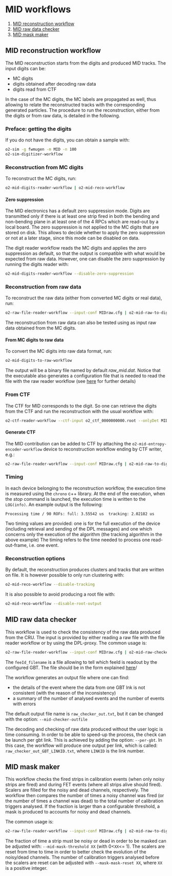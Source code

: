 <!-- doxy
\page refMUONMIDWorkflow MID Workflow
/doxy -->

# MID workflows

1. [MID reconstruction workflow](#MID-reconstruction-workflow)
2. [MID raw data checker](#MID-raw-data-checker)
3. [MID mask maker](#MID-mask-maker)

## MID reconstruction workflow

The MID reconstruction starts from the digits and produced MID tracks.
The input digits can be:

- MC digits
- digits obtained after decoding raw data
- digits read from CTF

In the case of the MC digits, the MC labels are propagated as well, thus allowing to relate the reconstructed tracks with the corresponding generated particles.
The procedure to run the reconstruction, either from the digits or from raw data, is detailed in the following.

### Preface: getting the digits

If you do not have the digits, you can obtain a sample with:

```bash
o2-sim -g fwmugen -m MID -n 100
o2-sim-digitizer-workflow
```

### Reconstruction from MC digits

To reconstruct the MC digits, run:

```bash
o2-mid-digits-reader-workflow | o2-mid-reco-workflow
```

#### Zero suppression

The MID electronics has a default zero suppression mode. Digits are transmitted only if there is at least one strip fired in both the bending and non-bending plane in at least one of the 4 RPCs which are read-out by a local board.
The zero suppression is not applied to the MC digits that are stored on disk.
This allows to decide whether to apply the zero suppression or not at a later stage, since this mode can be disabled on data.

The digit reader workflow reads the MC digits and applies the zero suppression as default, so that the output is compatible with what would be expected from raw data.
However, one can disable the zero suppression by running the digits reader with:

```bash
o2-mid-digits-reader-workflow --disable-zero-suppression
```

### Reconstruction from raw data

To reconstruct the raw data (either from converted MC digits or real data), run:

```bash
o2-raw-file-reader-workflow --input-conf MIDraw.cfg | o2-mid-raw-to-digits-workflow | o2-mid-reco-workflow --disable-mc
```

The reconstruction from raw data can also be tested using as input raw data obtained from the MC digits.

#### From MC digits to raw data

To convert the MC digits into raw data format, run:

```bash
o2-mid-digits-to-raw-workflow
```

The output will be a binary file named by default *raw_mid.dat*.
Notice that the executable also generates a configuration file that is needed to read the file with the raw reader workflow (see [here](../../../Raw/README.md) for further details)

### From CTF

The CTF for MID corresponds to the digit.
So one can retrieve the digits from the CTF and run the reconstruction with the usual workflow with:

```bash
o2-ctf-reader-workflow --ctf-input o2_ctf_0000000000.root --onlyDet MID | o2-mid-reco-workflow --disable-mc
```

#### Generate CTF

The MID contribution can be added to CTF by attaching the `o2-mid-entropy-encoder-workflow` device to reconstruction workflow ending by CTF writer, e.g.:

```bash
o2-raw-file-reader-workflow --input-conf MIDraw.cfg | o2-mid-raw-to-digits-workflow | o2-mid-entropy-encoder-workflow | o2-ctf-writer-workflow
```

### Timing

In each device belonging to the reconstruction workflow, the execution time is measured using the `chrono` c++ library.
At the end of the execution, when the *stop* command is launched, the execution time is written to the `LOG(info)`.
An example output is the following:

```less
Processing time / 90 ROFs: full: 3.55542 us  tracking: 2.02182 us
```

Two timing values are provided: one is for the full execution of the device (including retrieval and sending of the DPL messages) and one which concerns only the execution of the algorithm (the tracking algorithm in the above example)
The timing refers to the time needed to process one read-out-frame, i.e. one event.

### Reconstruction options

By default, the reconstruction produces clusters and tracks that are written on file.
It is however possible to only run clustering with:

```bash
o2-mid-reco-workflow --disable-tracking
```

It is also possible to avoid producing a root file with:

```bash
o2-mid-reco-workflow --disable-root-output
```

## MID raw data checker

This workflow is used to check the consistency of the raw data produced from the CRU.
The input is provided by either reading a raw file with the file reader workflow or by using the DPL-proxy.
The common usage is:

```bash
o2-raw-file-reader-workflow --input-conf MIDraw.cfg | o2-mid-raw-checker-workflow --feeId-config-file "feeId_filename"
```

The `feeId_filename` is a file allowing to tell which feeId is readout by the configured GBT.
The file should be in the form explained [here](../Raw/README.md)/

The workflow generates an output file where one can find:

- the details of the event where the data from one GBT lnk is not consistent (with the reason of the inconsistency)
- a summary of the number of analysed events and the number of events with errors

The default output file name is `raw_checker_out.txt`, but it can be changed with the option: `--mid-checker-outfile`

The decoding and checking of raw data produced without the user logic is time consuming.
In order to be able to speed-up the process, the check can be launch per gbt link.
This is achieved by adding the option: `--per-gbt`.
In this case, the workflow will produce one output per link, which is called: `raw_checker_out_GBT_LINKID.txt`, where `LINKID` is the link number.

## MID mask maker

This workflow checks the fired strips in calibration events (when only noisy strips are fired) and during FET events (where all strips alive should fired).
Scalers are filled for the noisy and dead channels, respectively.
The workflow then compares the number of times a noisy channel was fired (or the number of times a channel was dead) to the total number of calibration triggers analysed.
If the fraction is larger than a configurable threshold, a mask is produced to accounts for noisy and dead channels.

The common usage is:

```bash
o2-raw-file-reader-workflow --input-conf MIDraw.cfg | o2-mid-raw-to-digits-workflow | o2-mid-mask-maker-workflow
```

The fraction of time a strip must be noisy or dead in order to be masked can be adjusted with: `--mid-mask-threshold XX` (with 0<`XX`<= 1).
The scalers are reset from time to time in order to better check the evolution of the noisy/dead channels.
The number of calibration triggers analysed before the scalers are reset can be adjusted with `--mask-mask-reset XX`, where `XX` is a positive integer.
